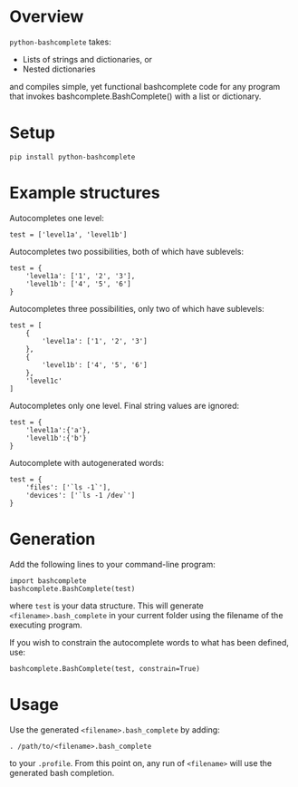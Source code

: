 # Overview

`python-bashcomplete` takes:

* Lists of strings and dictionaries, or
* Nested dictionaries

and compiles simple, yet functional bashcomplete code for any program that
invokes bashcomplete.BashComplete() with a list or dictionary.

# Setup

    pip install python-bashcomplete

# Example structures

Autocompletes one level:

    test = ['level1a', 'level1b']

Autocompletes two possibilities, both of which have sublevels:

    test = {
        'level1a': ['1', '2', '3'],
        'level1b': ['4', '5', '6']
    }

Autocompletes three possibilities, only two of which have sublevels:

    test = [
        {
            'level1a': ['1', '2', '3']
        },
        {
            'level1b': ['4', '5', '6']
        },
        'level1c'
    ]

Autocompletes only one level. Final string values are ignored:

    test = {
        'level1a':{'a'},
        'level1b':{'b'}
    }

Autocomplete with autogenerated words:

    test = {
        'files': ['`ls -1`'],
        'devices': ['`ls -1 /dev`']
    }

# Generation

Add the following lines to your command-line program:

    import bashcomplete
    bashcomplete.BashComplete(test)

where `test` is your data structure. This will generate
`<filename>.bash_complete` in your current folder using the filename of the
executing program.

If you wish to constrain the autocomplete words to what has been defined,
use:

    bashcomplete.BashComplete(test, constrain=True)

# Usage

Use the generated `<filename>.bash_complete` by adding:

    . /path/to/<filename>.bash_complete

to your `.profile`. From this point on, any run of `<filename>` will use the
generated bash completion.
